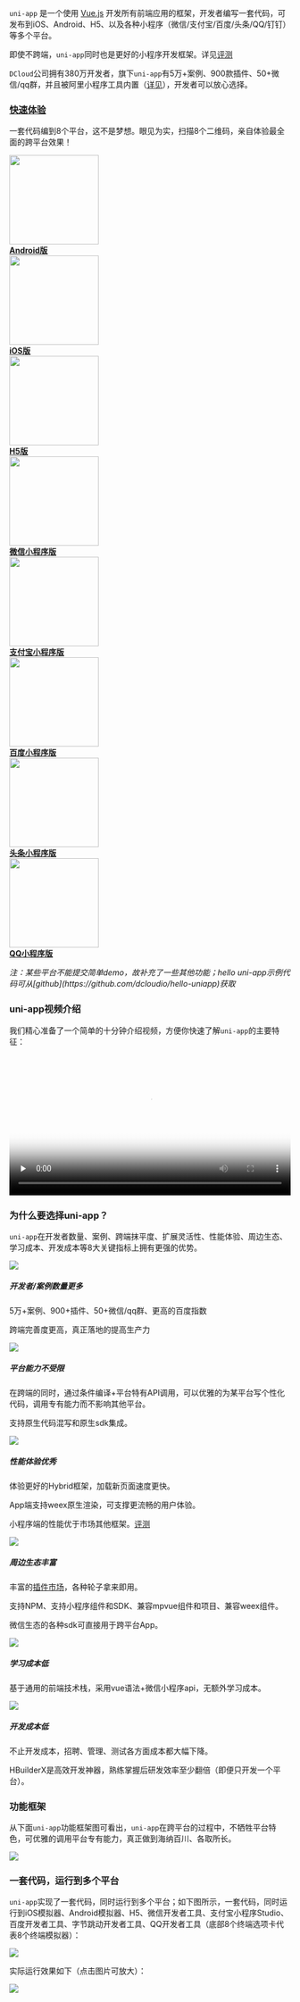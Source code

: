 
```uni-app``` 是一个使用 [Vue.js](https://vuejs.org/) 开发所有前端应用的框架，开发者编写一套代码，可发布到iOS、Android、H5、以及各种小程序（微信/支付宝/百度/头条/QQ/钉钉）等多个平台。

即使不跨端，```uni-app```同时也是更好的小程序开发框架。详见[评测](https://ask.dcloud.net.cn/article/35947)

`DCloud`公司拥有380万开发者，旗下```uni-app```有5万+案例、900款插件、50+微信/qq群，并且被阿里小程序工具内置（[详见](https://docs.alipay.com/mini/ide/0.70-stable)），开发者可以放心选择。

<div class="quick">
    <h3 id="快速体验"><a href="/README?id=%e5%bf%ab%e9%80%9f%e4%bd%93%e9%aa%8c" data-id="快速体验" class="anchor"><span>快速体验</span></a></h3>
    <p>一套代码编到8个平台，这不是梦想。眼见为实，扫描8个二维码，亲自体验最全面的跨平台效果！</p>
    <div class="flex-img-group-view">
        <a href="//m3w.cn/uniapp" target="_blank" class="clear-style barcode-view">
			<div class="barcode-img-box">
				<img src="https://img-cdn-qiniu.dcloud.net.cn/uniapp/doc/uni-android.png" width="160"/>
			</div>
        	<b>Android版</b>
        </a>
        <a href="https://itunes.apple.com/cn/app/hello-uni-app/id1417078253?mt=8" target="_blank" class="clear-style barcode-view">
			<div class="barcode-img-box">
				<img src="https://img-cdn-qiniu.dcloud.net.cn/uniapp/doc/uni-ios.png" width="160"/>
			</div>
        	<b>iOS版</b>
        </a>
        <a href="https://uniapp.dcloud.io/h5/" target="_blank" class="clear-style barcode-view">
			<div class="barcode-img-box">
				<img src="https://img-cdn-qiniu.dcloud.net.cn/uniapp/doc/uni-h5.png" width="160"/>
			</div>
        	<b>H5版</b>
        </a>
        <a href="//m3w.cn/uniapp" target="_blank" class="clear-style barcode-view">
			<div class="barcode-img-box"><img src="//img.cdn.aliyun.dcloud.net.cn/guide/uniapp/gh_33446d7f7a26_430.jpg" width="160"/></div>
        	<b>微信小程序版</b>
        </a>
        <a href="//m3w.cn/uniapp" target="_blank" class="clear-style barcode-view">
			<div class="barcode-img-box"><img src="https://img-cdn-qiniu.dcloud.net.cn/img/alipay1.png" width="160"/></div>
        	<b>支付宝小程序版</b>
        </a>
        <a href="//m3w.cn/uniapp" target="_blank" class="clear-style barcode-view">
			<div class="barcode-img-box"><img src="https://img-cdn-qiniu.dcloud.net.cn/uniapp/doc/baidu-uniapp.png" width="160"/></div>
        	<b>百度小程序版</b>
        </a>
        <a href="//m3w.cn/uniapp" target="_blank" class="clear-style barcode-view">
			<div class="barcode-img-box">
				<img src="https://img.cdn.aliyun.dcloud.net.cn/guide/uniapp/mp-toutiao.png" width="160"/>
			</div>
        	<b>头条小程序版</b>
        </a>
        <a href="//m3w.cn/uniapp" target="_blank" class="clear-style barcode-view">
			<div class="barcode-img-box">
				<img src="https://img.cdn.aliyun.dcloud.net.cn/guide/uniapp/hello-uni-qq.png" width="160"/>
			</div>
        	<b>QQ小程序版</b>
        </a>
    </div>
    <p>
        <em>注：某些平台不能提交简单demo，故补充了一些其他功能；hello uni-app示例代码可从[github](https://github.com/dcloudio/hello-uniapp)获取</em></br>
    </p>
</div>

### uni-app视频介绍

我们精心准备了一个简单的十分钟介绍视频，方便你快速了解```uni-app```的主要特征：

<video id="video" onplay="videoPlay()" preload="none" controls="controls" width="100%" poster="https://img-cdn-qiniu.dcloud.net.cn/uniapp/doc/poster.png" src="https://img.cdn.aliyun.dcloud.net.cn/guide/uniapp/%E7%AC%AC1%E8%AE%B2%EF%BC%88uni-app%E4%BA%A7%E5%93%81%E4%BB%8B%E7%BB%8D%EF%BC%89-%20DCloud%E5%AE%98%E6%96%B9%E8%A7%86%E9%A2%91%E6%95%99%E7%A8%8B@20181126.mp4"></video>

### 为什么要选择uni-app？

```uni-app```在开发者数量、案例、跨端抹平度、扩展灵活性、性能体验、周边生态、学习成本、开发成本等8大关键指标上拥有更强的优势。
<!-- ![](https://img-cdn-qiniu.dcloud.net.cn/uniapp/doc/uni20190418.png) -->
<div class="uniapp-home-content">
    <div class="uniapp-home-content-item">
      <div class="uniapp-home-content-item-image">
        <img src="https://img-cdn-qiniu.dcloud.net.cn/uniapp/doc/12x.png">
      </div>
      <div class="uniapp-home-content-item-header">
        <h5 class="uniapp-home-content-item-title">开发者/案例数量更多</h5>
        <p class="uniapp-home-content-item-text">5万+案例、900+插件、50+微信/qq群、更高的百度指数</p>
        <p class="uniapp-home-content-item-text">跨端完善度更高，真正落地的提高生产力</p>
      </div>
    </div>
    <div class="uniapp-home-content-item">
      <div class="uniapp-home-content-item-image">
        <img src="https://img-cdn-qiniu.dcloud.net.cn/uniapp/doc/22x.png">
      </div>
      <div class="uniapp-home-content-item-header">
        <h5 class="uniapp-home-content-item-title">平台能力不受限</h5>
         <p class="uniapp-home-content-item-text">在跨端的同时，通过条件编译+平台特有API调用，可以优雅的为某平台写个性化代码，调用专有能力而不影响其他平台。</p>
        <p class="uniapp-home-content-item-text">支持原生代码混写和原生sdk集成。</p>
      </div>
    </div>
    <div class="uniapp-home-content-item">
      <div class="uniapp-home-content-item-image">
        <img src="https://img-cdn-qiniu.dcloud.net.cn/uniapp/doc/32x.png">
      </div>
      <div class="uniapp-home-content-item-header">
        <h5 class="uniapp-home-content-item-title">性能体验优秀</h5>
        <p class="uniapp-home-content-item-text">体验更好的Hybrid框架，加载新页面速度更快。</p>
        <p class="uniapp-home-content-item-text">App端支持weex原生渲染，可支撑更流畅的用户体验。</p>
        <p class="uniapp-home-content-item-text">小程序端的性能优于市场其他框架。<a href="https://ask.dcloud.net.cn/article/35947">评测</a></p>
      </div>
    </div>
    <div class="uniapp-home-content-item">
      <div class="uniapp-home-content-item-image">
        <img src="https://img-cdn-qiniu.dcloud.net.cn/uniapp/doc/42x.png">
      </div>
      <div class="uniapp-home-content-item-header">
        <h5 class="uniapp-home-content-item-title">周边生态丰富</h5>
        <p class="uniapp-home-content-item-text">丰富的<a href="https://ext.dcloud.net.cn/?orderBy=WeekDownload">插件市场</a>，各种轮子拿来即用。</p>
        <p class="uniapp-home-content-item-text">支持NPM、支持小程序组件和SDK、兼容mpvue组件和项目、兼容weex组件。</p>
        <p class="uniapp-home-content-item-text">微信生态的各种sdk可直接用于跨平台App。</p>
      </div>
    </div>
    <div class="uniapp-home-content-item">
      <div class="uniapp-home-content-item-image">
        <img src="https://img-cdn-qiniu.dcloud.net.cn/uniapp/doc/52x.png">
      </div>
      <div class="uniapp-home-content-item-header">
        <h5 class="uniapp-home-content-item-title">学习成本低</h5>
        <p class="uniapp-home-content-item-text">基于通用的前端技术栈，采用vue语法+微信小程序api，无额外学习成本。</p>
      </div>
    </div>
    <div class="uniapp-home-content-item">
      <div class="uniapp-home-content-item-image">
        <img src="https://img-cdn-qiniu.dcloud.net.cn/uniapp/doc/62x.png">
      </div>
      <div class="uniapp-home-content-item-header">
        <h5 class="uniapp-home-content-item-title">开发成本低</h5>
        <p class="uniapp-home-content-item-text">不止开发成本，招聘、管理、测试各方面成本都大幅下降。</p>
        <p class="uniapp-home-content-item-text">HBuilderX是高效开发神器，熟练掌握后研发效率至少翻倍（即便只开发一个平台）。</p>
      </div>
    </div>
</div>

<!-- ```uni-app``` 使用```Vue.js```的语法 + 微信小程序的API，均为通用技术。

有一定 ```Vue.js``` 和微信小程序开发经验的开发者可快速上手 ```uni-app``` ，开发出兼容多端的应用。

```uni-app```提供了条件编译机制，在跨端的同时，可以优雅的为某平台写个性化代码、调用专有能力而不影响其他平台。这是能落地的真正一套代码的解决方案，而不是仅仅统一技术栈，实际项目仍然多套代码、各自升级。

```uni-app```打包到App时使用了小程序和weex双引擎，丰富的js扩展能力和高效的weex渲染都可以在```uni-app```中可以使用。同时支持以sdk方式嵌入原生项目中混合开发。生成的App性能体验优秀且扩展能力丰富。

```uni-app```支持将小程序生态丰富的组件和js sdk引用到App开发中，大幅强化了跨平台开发的三方生态，开发者可直接使用大量原sdk厂商维护的高质量sdk。

```uni-app```被DCloud定义为**终极跨平台开发框架**，拥有极强的竞争优势。

- 对于技术人员而言：不用学那么多的平台开发技术、研究那么多前端框架，学会基于vue的```uni-app```就够了。
- 对于公司而言：更低成本，覆盖更多用户，```uni-app```是高效利器。 -->

### 功能框架

从下面```uni-app```功能框架图可看出，```uni-app```在跨平台的过程中，不牺牲平台特色，可优雅的调用平台专有能力，真正做到海纳百川、各取所长。

![](https://dcloud-img.oss-cn-hangzhou.aliyuncs.com/uni-app/doc/uni0124.png)

### 一套代码，运行到多个平台

```uni-app```实现了一套代码，同时运行到多个平台；如下图所示，一套代码，同时运行到iOS模拟器、Android模拟器、H5、微信开发者工具、支付宝小程序Studio、百度开发者工具、字节跳动开发者工具、QQ开发者工具（底部8个终端选项卡代表8个终端模拟器）：

![](https://dcloud-img.oss-cn-hangzhou.aliyuncs.com/uni-app/doc/dev1x8.jpg)

实际运行效果如下（点击图片可放大）：

![](https://dcloud-img.oss-cn-hangzhou.aliyuncs.com/uni-app/doc/run1x9.jpg)
